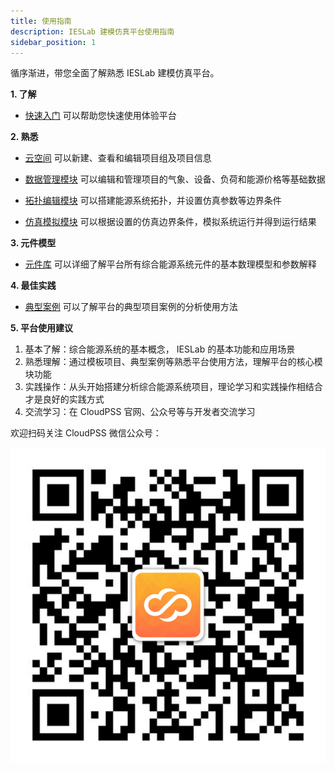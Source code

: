 ```yaml
---
title: 使用指南
description: IESLab 建模仿真平台使用指南
sidebar_position: 1
---
```


循序渐进，带您全面了解熟悉 IESLab 建模仿真平台。


**1. 了解**

* [快速入门](../20-quick-start/index.md) 可以帮助您快速使用体验平台


**2. 熟悉**

* [云空间](../30-cloud-space/index.md) 可以新建、查看和编辑项目组及项目信息

* [数据管理模块](../40-data-module/index.md) 可以编辑和管理项目的气象、设备、负荷和能源价格等基础数据

* [拓扑编辑模块](../50-topology-module/index.md) 可以搭建能源系统拓扑，并设置仿真参数等边界条件

* [仿真模拟模块](../60-simulation-module/index.md) 可以根据设置的仿真边界条件，模拟系统运行并得到运行结果

**3. 元件模型**

* [元件库](../70-component-library/index.md) 可以详细了解平台所有综合能源系统元件的基本数理模型和参数解释

**4. 最佳实践**

* [典型案例](../80-typical-cases/index.md) 可以了解平台的典型项目案例的分析使用方法


**5. 平台使用建议**

 1.	基本了解：综合能源系统的基本概念， IESLab 的基本功能和应用场景
 2.	熟悉理解：通过模板项目、典型案例等熟悉平台使用方法，理解平台的核心模块功能
 3.	实践操作：从头开始搭建分析综合能源系统项目，理论学习和实践操作相结合才是良好的实践方式
 4.	交流学习：在 CloudPSS 官网、公众号等与开发者交流学习

欢迎扫码关注 CloudPSS 微信公众号：

![CloudPSS =x300](./logo.png )